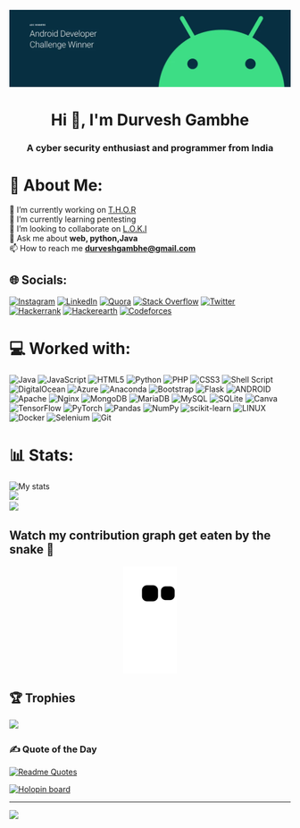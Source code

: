 ![MasterHead](https://github.com/D-Sensei/D-Sensei/blob/main/image.png)
<h1 align="center">Hi 👋, I'm Durvesh Gambhe</h1>
<h3 align="center">A cyber security enthusiast and programmer from India</h3>

# 💫 About Me:
🔭 I’m currently working on [T.H.O.R](https://github.com/D-Sensei/T.H.O.R)<br>🌱 I’m currently  learning pentesting<br>👯 I’m looking to collaborate on [L.O.K.I](https://github.com/D-Sensei/L.O.K.I)<br>💬 Ask me about **web, python,Java**<br>📫 How to reach me **durveshgambhe@gmail.com**


## 🌐 Socials:
[![Instagram](https://img.shields.io/badge/Instagram-%23E4405F.svg?logo=Instagram&logoColor=white)](https://instagram.com/sudo_self) [![LinkedIn](https://img.shields.io/badge/LinkedIn-%230077B5.svg?logo=linkedin&logoColor=white)](https://www.linkedin.com/in/durvesh-gambhe-thatcursiousguy/) [![Quora](https://img.shields.io/badge/Quora-%23B92B27.svg?logo=Quora&logoColor=white)](https://quora.com/profile/Durvesh-Gambhe) [![Stack Overflow](https://img.shields.io/badge/-Stackoverflow-FE7A16?logo=stack-overflow&logoColor=white)](https://stackoverflow.com/users/@dhruvg) [![Twitter](https://img.shields.io/badge/Twitter-%231DA1F2.svg?logo=Twitter&logoColor=white)](https://twitter.com/dhruv75608007)<br>[![Hackerrank](https://img.shields.io/badge/-Hackerrank-2EC866?style=for-the-badge&logo=HackerRank&logoColor=white)](https://www.hackerrank.com/durveshgambhe) [![Hackerearth](https://img.shields.io/badge/HackerEarth-%232C3454.svg?&style=for-the-badge&logo=HackerEarth&logoColor=Blue)](https://www.hackerearth.com/@theycallme_dhruv) [![Codeforces](https://img.shields.io/badge/Codeforces-445f9d?style=for-the-badge&logo=Codeforces&logoColor=white)](https://codeforces.com/profile/@uselessrookie)

# 💻 Worked with:
![Java](https://img.shields.io/badge/java-%23ED8B00.svg?style=for-the-badge&logo=java&logoColor=white) ![JavaScript](https://img.shields.io/badge/javascript-%23323330.svg?style=for-the-badge&logo=javascript&logoColor=%23F7DF1E) ![HTML5](https://img.shields.io/badge/html5-%23E34F26.svg?style=for-the-badge&logo=html5&logoColor=white) ![Python](https://img.shields.io/badge/python-3670A0?style=for-the-badge&logo=python&logoColor=ffdd54) ![PHP](https://img.shields.io/badge/php-%23777BB4.svg?style=for-the-badge&logo=php&logoColor=white) ![CSS3](https://img.shields.io/badge/css3-%231572B6.svg?style=for-the-badge&logo=css3&logoColor=white) ![Shell Script](https://img.shields.io/badge/shell_script-%23121011.svg?style=for-the-badge&logo=gnu-bash&logoColor=white) ![DigitalOcean](https://img.shields.io/badge/DigitalOcean-%230167ff.svg?style=for-the-badge&logo=digitalOcean&logoColor=white) ![Azure](https://img.shields.io/badge/azure-%230072C6.svg?style=for-the-badge&logo=azure-devops&logoColor=white) ![Anaconda](https://img.shields.io/badge/Anaconda-%2344A833.svg?style=for-the-badge&logo=anaconda&logoColor=white) ![Bootstrap](https://img.shields.io/badge/bootstrap-%23563D7C.svg?style=for-the-badge&logo=bootstrap&logoColor=white) ![Flask](https://img.shields.io/badge/flask-%23000.svg?style=for-the-badge&logo=flask&logoColor=white) ![ANDROID](https://img.shields.io/badge/android-%2320232a.svg?style=for-the-badge&logo=android&logoColor=%a4c639) ![Apache](https://img.shields.io/badge/apache-%23D42029.svg?style=for-the-badge&logo=apache&logoColor=white) ![Nginx](https://img.shields.io/badge/nginx-%23009639.svg?style=for-the-badge&logo=nginx&logoColor=white) ![MongoDB](https://img.shields.io/badge/MongoDB-%234ea94b.svg?style=for-the-badge&logo=mongodb&logoColor=white) ![MariaDB](https://img.shields.io/badge/MariaDB-003545?style=for-the-badge&logo=mariadb&logoColor=white) ![MySQL](https://img.shields.io/badge/mysql-%2300f.svg?style=for-the-badge&logo=mysql&logoColor=white) ![SQLite](https://img.shields.io/badge/sqlite-%2307405e.svg?style=for-the-badge&logo=sqlite&logoColor=white) ![Canva](https://img.shields.io/badge/Canva-%2300C4CC.svg?style=for-the-badge&logo=Canva&logoColor=white) ![TensorFlow](https://img.shields.io/badge/TensorFlow-%23FF6F00.svg?style=for-the-badge&logo=TensorFlow&logoColor=white) ![PyTorch](https://img.shields.io/badge/PyTorch-%23EE4C2C.svg?style=for-the-badge&logo=PyTorch&logoColor=white) ![Pandas](https://img.shields.io/badge/pandas-%23150458.svg?style=for-the-badge&logo=pandas&logoColor=white) ![NumPy](https://img.shields.io/badge/numpy-%23013243.svg?style=for-the-badge&logo=numpy&logoColor=white) ![scikit-learn](https://img.shields.io/badge/scikit--learn-%23F7931E.svg?style=for-the-badge&logo=scikit-learn&logoColor=white) ![LINUX](https://img.shields.io/badge/Linux-FCC624?style=for-the-badge&logo=linux&logoColor=black) ![Docker](https://img.shields.io/badge/docker-%230db7ed.svg?style=for-the-badge&logo=docker&logoColor=white) ![Selenium](https://img.shields.io/badge/-selenium-%43B02A?style=for-the-badge&logo=selenium&logoColor=white) ![Git](https://img.shields.io/badge/git-%23F05033.svg?style=for-the-badge&logo=git&logoColor=white)

# 📊 Stats:
![My stats](https://github-readme-stats.vercel.app/api?username=D-Sensei&show_icons=true&theme=dark&hide)<br/>
![](https://github-readme-streak-stats.herokuapp.com/?user=D-Sensei&theme=dark&hide_border=false)<br/>
![](https://github-readme-stats.vercel.app/api/top-langs/?username=D-Sensei&theme=dark&hide_border=false&columns=2&rows=2)

## Watch my contribution graph get eaten by the snake 🐍
<p align="center">
 <img align="center" src="https://github.com/BolisettySujith/BolisettySujith/blob/output/github-contribution-grid-snake.svg" />
</p>

## 🏆 Trophies
![](https://github-profile-trophy.vercel.app/?username=D-Sensei&theme=darkhub&Rank=AAA&column=-1)
### ✍️ Quote of the Day
[![Readme Quotes](https://quotes-github-readme.vercel.app/api?type=horizontal&theme=dark)](https://github.com/oldratlee/hacker-quotes)

[![Holopin board](https://holopin.me/D-Sensei)](https://holopin.io/@D-Sensei)

---
[![](https://visitcount.itsvg.in/api?id=D-Sensei&icon=0&color=1)](https://visitcount.itsvg.in)
